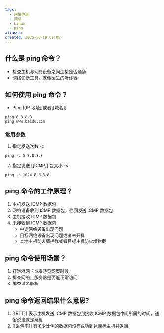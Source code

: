 ```yaml
---
tags:
  - 网络排查
  - 网络
  - Linux
  - ping
aliases: 
created: 2025-07-19 09:08
---
```

## 什么是 ping 命令？

- 检查主机与网络设备之间连接是否通畅
- 网络诊断工具，就像医生的听诊器

## 如何使用 ping 命令？

- Ping [[IP 地址]]或者[[域名]]
```shell
ping 8.8.8.8
ping www.baidu.com
```

### 常用参数

1. 指定发送次数 -c
```shell
ping -c 5 8.8.8.8
```
2. 指定发送 [[ICMP]] 包大小 -s
```shell
ping -s 1024 8.8.8.8
```
## ping 命令的工作原理？

1. 主机发送 ICMP 数据包
2. 网络设备收到 ICMP 数据包，往回发送 ICMP 数据包
3. 主机接收 ICMP 数据包
4. 未接收到 ICMP 数据包
	- 中途网络设备出现问题
	- 目标网络设备出现问题或者未开机
	- 本地主机防火墙拦截或者目标主机防火墙拦截


## ping 命令使用场景？

1. 打游戏网卡或者游览网页时候
2. 排查网络上服务器是否能正常访问
3. 排查域名解析

## ping 命令返回结果什么意思?

1. [[RTT]] 表示主机发送 ICMP 数据包到接收 ICMP 数据包中间所需的时间，通俗说法就是延迟
2. [[丢包率]] 有多少比例的数据包没有成功到达目标主机并返回